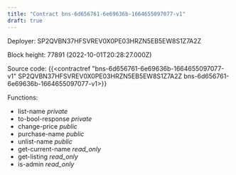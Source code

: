 ```yaml
---
title: "Contract bns-6d656761-6e69636b-1664655097077-v1"
draft: true
---
```

Deployer: SP2QVBN37HFSVREV0X0PE03HRZN5EB5EW8S1Z7A2Z


 



Block height: 77891 (2022-10-01T20:28:27.000Z)

Source code: {{<contractref "bns-6d656761-6e69636b-1664655097077-v1" SP2QVBN37HFSVREV0X0PE03HRZN5EB5EW8S1Z7A2Z bns-6d656761-6e69636b-1664655097077-v1>}}

Functions:

* list-name _private_
* to-bool-response _private_
* change-price _public_
* purchase-name _public_
* unlist-name _public_
* get-current-name _read_only_
* get-listing _read_only_
* is-admin _read_only_
